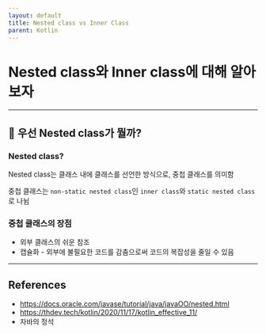 ```yaml
---
layout: default
title: Nested class vs Inner Class
parent: Kotlin
---
```


# Nested class와 Inner class에 대해 알아보자

---

## 🧐 우선 Nested class가 뭘까?

### Nested class?

Nested class는 클래스 내에 클래스를 선언한 방식으로, 중첩 클래스를 의미함

중첩 클래스는 `non-static nested class`인 `inner class`와 `static nested class`로 나뉨

### 중첩 클래스의 장점

- 외부 클래스의 쉬운 참조
- 캡슐화 - 외부에 불필요한 코드를 감춤으로써 코드의 복잡성을 줄일 수 있음

---

## References

- https://docs.oracle.com/javase/tutorial/java/javaOO/nested.html
- https://thdev.tech/kotlin/2020/11/17/kotlin_effective_11/
- 자바의 정석

<!--
todos: 자바의 4대 중첩 클래스 정리하기
https://gyrfalcon.tistory.com/entry/JAVAJ-Nested-Class
 -->
